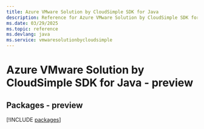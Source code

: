 ```yaml
---
title: Azure VMware Solution by CloudSimple SDK for Java
description: Reference for Azure VMware Solution by CloudSimple SDK for Java
ms.date: 03/29/2025
ms.topic: reference
ms.devlang: java
ms.service: vmwaresolutionbycloudsimple
---
```

# Azure VMware Solution by CloudSimple SDK for Java - preview
## Packages - preview
[!INCLUDE [packages](vmware-solution-by-cloudsimple-index.md)]